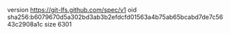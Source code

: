 version https://git-lfs.github.com/spec/v1
oid sha256:b6079670d5a302bd3ab3b2efdcfd01563a4b75ab65bcabd7de7c5643c2908a1c
size 6301
